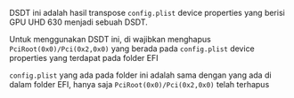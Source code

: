 DSDT ini adalah hasil transpose `config.plist` device properties yang berisi GPU UHD 630 menjadi sebuah DSDT.

Untuk menggunakan DSDT ini, di wajibkan menghapus `PciRoot(0x0)/Pci(0x2,0x0)` yang berada pada `config.plist` device properties yang terdapat pada folder EFI

`config.plist` yang ada pada folder ini adalah sama dengan yang ada di dalam folder EFI, hanya saja `PciRoot(0x0)/Pci(0x2,0x0)` telah terhapus
